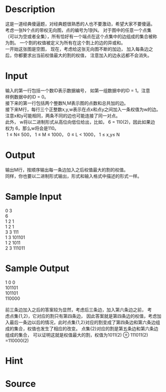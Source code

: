 
# Description

<div class="content"><div>这是一道经典傻逼题，对经典题很熟悉的人也不要激动，希望大家不要傻逼。</div>
<div>考虑一张N个点的带权无向图，点的编号为1到N。 对于图中的任意一个点集</div>
<div>（可以为空或者全集），所有恰好有一个端点在这个点集中的边组成的集合被称</div>
<div>为割。 一个割的权值被定义为所有在这个割上的边的异或和。</div>
<div>一开始这张图是空图， 现在，考虑给这张无向图不断的加边， 加入每条边之</div>
<div>后，你都要求出当前权值最大的割的权值， 注意加入的边永远都不会消失。</div>
<div></div></div>

# Input

<div class="content"><div>输入的第一行包括一个数ID表示数据编号， 如第一组数据中的ID = 1。注意</div>
<div>样例数据中的ID = 0。</div>
<div>接下来的第一行包括两个整数N,M表示图的点数和总共加的边。</div>
<div>接下来M行，每行三个正整数x,y,w表示在点x和点y之间加入一条权值为w的边。 </div>
<div>注意x和y可能相同，两条不同的边也可能连接了同一对点。</div>
<div>此外， w将以二进制形式从高位向低位给出，比如， 6 = 110(2)，因此如果边</div>
<div>权为 6，那么w将会是110。</div>
<div> 1 ≤ N≤ 500， 1 ≤ M ≤ 1000， 0 ≤ L &lt; 1000， 1 ≤ x,y≤ N</div>
<div></div></div>

# Output

<div class="content"><div>输出M行，按顺序输出每一条边加入之后权值最大的割的权值。</div>
<div>同样，你也要以二进制形式输出，形式和输入格式中描述的形式一样。</div>
<div></div></div>

# Sample Input

<div class="content"><span class="sampledata">0 3<br/>
6<br/>
1 2 1<br/>
1 2 1<br/>
3 3 111<br/>
1 3 101101<br/>
1 2 1011<br/>
2 3 111011</span></div>

# Sample Output

<div class="content"><span class="sampledata">1 0 0<br/>
101101<br/>
101101<br/>
110000<br/>
<br/>
前三条边加入之后的答案较为显然，考虑后三条边，加入第六条边之前， 考<br/>
虑点集{1,2}，它对应的割只有第四条边， 因此答案就是第四条边的权值，考虑加<br/>
入最后一条边以后的情况，此时点集{1,2}对应的割变成了第四条边和第六条边组<br/>
成的集合，权值也发生了相应的改变。 点集{2}对应的割是第五条边和第六条边<br/>
组成的集合， 可以证明这就是权值最大的割，权值为1011(2) ⊕ 111011(2) =110000(2)</span></div>

# Hint

<div class="content"><p></p></div>

# Source

<div class="content"><p><a href="problemset.php?search="></a></p></div>

